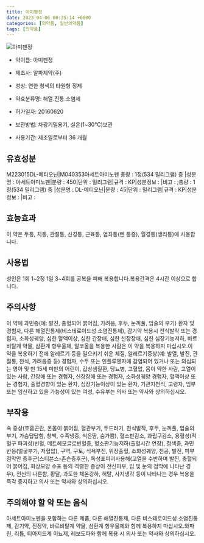 ```yaml
---
title: 아미펜정
date: 2023-04-06 00:35:14 +0800
categories: [의약품, 일반의약품]
tags: [의약품]
---
```

![아미펜정](https://nedrug.mfds.go.kr/pbp/cmn/itemImageDownload/1NDsAx7KfOW)

- 약이름: 아미펜정
- 제조사: 알파제약(주)
- 성상: 연한 청색의 타원형 정제
- 약효분류명: 해열.진통.소염제
- 허가일자: 20160620
- 보관방법: 차광기밀용기, 실온(1~30℃)보관

- 사용기간: 제조일로부터 36 개월
## 유효성분
M223015DL-메티오닌|M040353아세트아미노펜
총량 : 1정(534 밀리그램) 중 |성분명 : 아세트아미노펜|분량 : 450|단위 : 밀리그램|규격 : KP|성분정보 : |비고 : ;총량 : 1정(534 밀리그램) 중 |성분명 : DL-메티오닌|분량 : 45|단위 : 밀리그램|규격 : KP|성분정보 : |비고 :
## 효능효과
이 약은 두통, 치통, 관절통, 신경통, 근육통, 염좌통(삔 통증), 월경통(생리통)에 사용합니다.
## 사용법
성인은 1회 1~2정 1일 3~4회를 공복을 피해 복용합니다.복용간격은 4시간 이상으로 합니다.
## 주의사항
이 약에 과민증(예: 발진, 충혈되어 붉어짐, 가려움, 후두, 눈꺼풀, 입술의 부기) 환자 및 경험자, 다른 해열진통제(비스테로이드성 소염진통제), 감기약 복용시 천식발작 또는 경험자, 소화성궤양, 심한 혈액이상, 심한 간장애, 심한 신장장애, 심한 심장기능저하, 바르비탈계 약물, 삼환계 항우울제, 알코올을 복용한 사람은 이 약을 복용하지 마십시오.이 약을 복용하기 전에 알레르기 등을 일으키기 쉬운 체질, 알레르기증상(예: 발열, 발진, 관절통, 천식, 가려움증 등) 경험자, 수두 또는 인플루엔자에 감염되어 있거나 또는 의심되는 영아 및 만 15세 미만의 어린이, 갑상샘질환, 당뇨병, 고혈압, 몸이 약한 사람, 고열이 있는 사람, 간장애 또는 경험자, 신장장애 또는 경험자, 소화성궤양 경험자, 혈액이상 또는 경험자, 출혈경향이 있는 환자, 심장기능이상이 있는 환자, 기관지천식, 고령자, 임부 또는 임신하고 있을 가능성이 있는 여성, 수유부는 의사 또는 약사와 상의하십시오.
## 부작용
쇽 증상(호흡곤란, 온몸이 붉어짐, 혈관부기, 두드러기, 천식발작, 후두, 눈꺼풀, 입술의 부기, 가슴답답함, 창백, 수족냉증, 식은땀, 숨가쁨), 혈소판감소, 과립구감소, 용혈성(적혈구 파괴성)빈혈, 메트헤모글로빈혈증, 혈소판기능저하(출혈시간 연장), 청색증, 과민반응(얼굴부기, 저혈압), 구역, 구토, 식욕부진, 위장출혈, 소화성궤양, 천공, 발진, 피부점막안 증후군(스티븐스-존슨증후군), 독성표피괴사용해(고열을 수반하며 발진, 충혈되어 붉어짐, 화상모양 수포 등의 격렬한 증상이 전신피부, 입 및 눈의 점막에 나타난 경우), 전신의 나른함, 황달, 과도한 체온강하, 허탈, 사지냉각 등이 나타나는 경우 복용을 즉각 중지하고 의사 또는 약사와 상의하십시오.
## 주의해야 할 약 또는 음식
아세트아미노펜을 포함하는 다른 제품, 다른 해열진통제, 다른 비스테로이드성 소염진통제, 감기약, 진정약, 바르비탈계 약물, 삼환계 항우울제와 함께 복용하지 마십시오.와파린, 리튬, 티아지드계 이뇨제, 레보도파와 함께 복용 시 의사 또는 약사와 상의하십시오.
